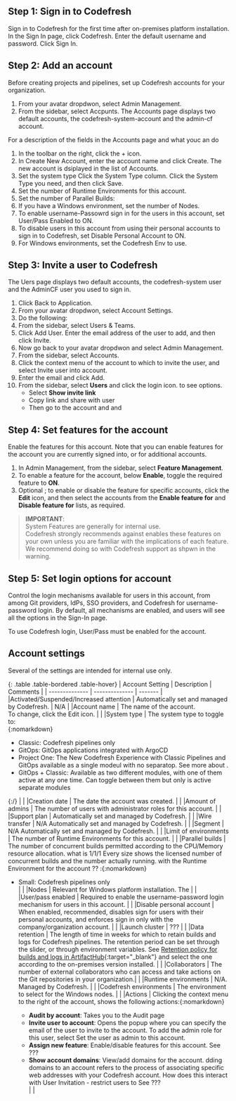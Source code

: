 


## Step 1: Sign in to Codefresh
Sign in to Codefresh for the first time after on-premises platform installation.
  In the Sign In page, click Codefresh.
  Enter the default username and password. 
  Click Sign In.


## Step 2: Add an account 
Before creating projects and pipelines, set up Codefresh accounts for your organization.
1.  From your avatar dropdwon, select Admin Management.
1. From the sidebar, select Accpunts.
  The Accounts page displays two default accounts, the codefresh-system-account and the admin-cf account. 

  For a description of the fields in the Accounts page and what youc an do 
1. In the toolbar on the right, click the + icon.
1. In Create New Account, enter the account name and click Create.
  The new account is dsiplayed in the list of Accounts.
1. Set the system type
  Click the System Type column.
  Click the System Type you need, and then click Save.
1. Set the number of Runtime Environments for this account.
1. Set the number of Parallel Builds:
1. If you have a Windows environment, set the number of Nodes.
1. To enable username-Passowrd sign in for the users in this account, set User/Pass Enabled to ON.
1. To disable users in this account from using their personal accounts to sign in to Codefresh, set Disable Personal Account to ON.
1. For Windows environments, set the Codefresh Env to use.
   

## Step 3: Invite a user to Codefresh

The Uers page displays two default accounts, the codefresh-system user and the AdminCF user you used to sign in. 
1. Click Back to Application.
1. From your avatar dropdwon, select Account Settings.
1. Do the following:
  1. From the sidebar, select Users & Teams.
  1. Click Add User. Enter the email address of the user to add, and then click Invite.
1. Now go back to your avatar dropdwon and select Admin Management.
1. From the sidebar, select Accounts.
1. Click the context menu of the account to which to invite the user, and select Invite user into account.
1. Enter the email and click Add.
1. From the sidebar, select **Users** and click the login icon. to see options.
    - Select **Show invite link**
    - Copy link and share with user
    - Then go to the account and  and 

## Step 4: Set features for the account 
Enable the features for this account. Note that you can enable features for the account you are currently signed into, or for additional accounts. 
1. In Admin Management, from the sidebar, select **Feature Management**. 
1. To enable a feature for the account,  below **Enable**, toggle the required feature to **ON**. 
1. Optional ; to enable or disable the feature for specific accounts, click the **Edit** icon, and then select the accounts from the **Enable feature for** and **Disable feature for** lists, as required.

>**IMPORTANT**:  
System Features are generally for internal use.  
Codefresh strongly recommends against enables these features on your own unless you are familiar with the implications of each feature. We recommend doing so with Codefresh support as shpwn in the warning. 


## Step 5: Set login options for account
Control the login mechanisms available for users in this account, from among Git providers, IdPs, SSO providers, and Codefresh for username-password login.
By default, all mechanisms are enabled, and users will see all the options in the Sign-In page.  

To use Codefresh login, User/Pass must be enabled for the account. 









## Account settings
Several of the settings are intended for internal use only. 

{: .table .table-bordered .table-hover}
| Account Setting                     | Description            |  Comments | 
| --------------              | --------------         | ------- | 
|Activated/Suspended/Increased attention     | Automatically set and managed by Codefresh.  | N/A | 
|Account name     | The name of the account.<br>To change, click the Edit icon. |  | 
|System type     | The system type to toggle to:<br>{:nomarkdown}<ul><li>Classic: Codefresh pipelines only</li><li>GitOps: GitOps applications integrated with ArgoCD</li><li>Project One: The New Codefresh Experience with Classic Pipelines and GitOps available as a single modeul with no separatop. See more about .</li><li>GitOps + Classic: Available as two different modules, with one of them active at any one time. Can toggle between them but only is active  separate modules</li></ul>{:/}   |  | 
|Creation date     | The date the account was created. |  | 
|Amount of admins    | The number of users with administrator roles for this account. |  | 
|Support plan    | Automatically set and managed by Codefresh.  |  | 
|Wire transfer    | N/A Automatically set and managed by Codefresh.  |  | 
|Segment    | N/A Automatically set and managed by Codefresh. |  | 
|Limit of environments    | The number of Runtime Environments for this account. |  | 
|Parallel builds    | The number of concurrent builds permitted according to the CPU/Memory resource allocation. what is 1/1/1 Every size shows the licensed number of concurrent builds and the number actually running. with the Runtime Environment for the account ?? :{:nomarkdown}<ul><li>Small: Codefresh pipelines only</li>   |  | 
|Nodes    | Relevant for Windows platform installation. The   |  | 
|User/pass enabled    | Required to enable the username-password login mechanism for users in this account.  |  | 
|Disable personal account    | When enabled, recommended, disables sign for users with their personal accounts, and enforces sign in only with the company/organization account. |  | 
|Launch cluster    | ??? |  | 
|Data retention    | The length of time in weeks for which to retain builds and logs for Codefresh pipelines. The retention period can be set through the slider, or through environment variables. See [Retention policy for builds and logs in ArtifactHub](https://artifacthub.io/packages/helm/codefresh-onprem/codefresh#retention-policy-for-builds-and-logs){:target="\_blank"} and select the one according to the on-premises version installed.   |  | 
|Collaborators    | The number of external collaborators who can access and take actions on the Git repositories in your organization.|  | 
|Runtime environments    | N/A. Managed by Codefresh. |  | 
|Codefresh environments    | The environment to select for the Windows nodes. |  | 
|Actions    | Clicking the context menu to the right of the account, shows the following actions:{:nomarkdown}<ul><li>**Audit by account**: Takes you to the Audit page </li><li>**Invite user to account**: Opens the popup where you can specify the email of the user to invite to the account. To add the admin role for this user, select Set the user as admin to this account.</li><li>**Assign new feature**: Enable/disable features for this account. See ???  </li><li>**Show account domains**: View/add domains for the account. dding domains to an account refers to the process of associating specific web addresses with your Codefresh account. How does this interact with User Invitation - restrict users to  See ???  </li>|  | 



